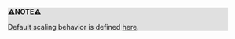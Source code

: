 <div style="margin:2em; background-color: #e0e0e0;">

<strong>⚠️NOTE️️️⚠️</strong>

Default scaling behavior is defined [here](https://kubernetes.io/docs/tasks/run-application/horizontal-pod-autoscale/#default-behavior).
</div>

